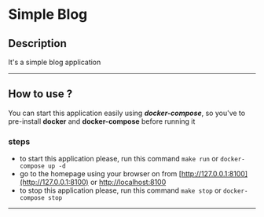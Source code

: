 # Simple Blog

## Description
It's a simple blog application
********************************************************************************
## How to use ? 
You can start this application easily using **_docker-compose_**, so you've to pre-install **docker** and **docker-compose** before running it
### steps
- to start this application please, run this command `make run` or `docker-compose up -d`
- go to the homepage using your browser on from [http://127.0.0.1:8100](http://127.0.0.1:8100) or [http://localhost:8100](http://localhost:8100)
- to stop this application please, run this command `make stop` or `docker-compose stop`
********************************************************************************
